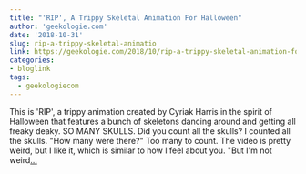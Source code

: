 ```yaml
---
title: "'RIP', A Trippy Skeletal Animation For Halloween"
author: 'geekologie.com'
date: '2018-10-31'
slug: rip-a-trippy-skeletal-animatio
link: https://geekologie.com/2018/10/rip-a-trippy-skeletal-animation-for-hall.php
categories:
- bloglink
tags:
  - geekologiecom
---
```


This is 'RIP', a trippy animation created by Cyriak Harris in the spirit of Halloween that features a bunch of skeletons dancing around and getting all freaky deaky. SO MANY SKULLS. Did you count all the skulls? I counted all the skulls. "How many were there?" Too many to count. The video is pretty weird, but I like it, which is similar to how I feel about you. "But I'm not weird[... <i class="fas fa-external-link-alt"></i>](https://geekologie.com/2018/10/rip-a-trippy-skeletal-animation-for-hall.php)

